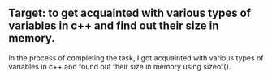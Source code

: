 ## Target: to get acquainted with various types of variables in c++ and find out their size in memory.
In the process of completing the task, I got acquainted with various types of variables in c++ and found out their size in memory using sizeof().
